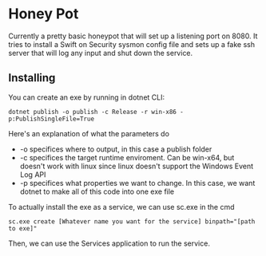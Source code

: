 # Honey Pot
Currently a pretty basic honeypot that will set up a listening port on 8080. It tries to install a Swift on Security sysmon config file and sets up a fake ssh server that will log any input and shut down the service.

## Installing
You can create an exe  by running in dotnet CLI: 
```
dotnet publish -o publish -c Release -r win-x86 -p:PublishSingleFile=True
```
Here's an explanation of what the parameters do
* -o specifices where to output, in this case a publish folder
* -c specifices the target runtime enviroment. Can be win-x64, but doesn't work with linux since linux doesn't support the Windows Event Log API
* -p specifices what properties we want to change. In this case, we want dotnet to make all of this code into one exe file

To actually install the exe as a service, we can use sc.exe in the cmd
```
sc.exe create [Whatever name you want for the service] binpath="[path to exe]"
```
Then, we can use the Services application to run the service.

